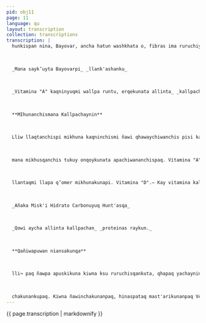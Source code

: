```yaml
---
pid: obj11
page: 11
language: qu
layout: transcription
collection: transcriptions
transcription: |
  hunkispan nina, Bayovar, ancha hatun washkhata o, fibras ima ruruchiy lastikukuna, chaymanta lanaparinqa llapa awaypi lata, nylon wayaqakunata, wayk’unapaq hunt'asqata, la ninchis. ¡UKUNAMANTA llank'ana ruruchinqa ata wanukunata manaellapaq. Kay wanukuna ismi, allpa rurusqanta hinaspataq chay llaqtanhanqa. ns suyukunapi hina, antikunayug kasqan wayq okunawan kasqan lawan qarpakuq alpayuq yku, allin wanuyasqa alintaqa rurun. Chay aallin Bayovar, chajra mast'arikunanpaq, atiynin llaqtanchis allpananta. yovar ruwaymi, Peru q’aya p’unchaynin, chaymanta puririsqanmi, chista anchatapuni yanawiñayniyuqmanta lluqsiaspataq kawsay churasqa, llapallan llaqtamasinchis
  
  
  
  _Mana sayk’uyta Bayovarpi_ _llank'ashanku_
  
  
  
  _Vitamina "A" kaqninyuqmi wallpa runtu, erqekunata allinta_ _kallpachaspa qespiyninpi._
  
  
  
  **MIhunanchismana Kallpachaynin**
  
  
  
  Lliw llaqtanchispi mikhuna kaqninchismi ñawi qhawaychiwanchis pisi kaq mikhunanchista hinamantaq llaqtanchispa asllata mikhunata ruruchisqanchismanta. Hina kananpaqmi llapan llaqta runakuna manan yachankuchuchu ima rurukuna mikhunanta kallpachawan chis, nutricional nisqankuwan cha wan, llapa llaqtanchispa mikhunama ta t'ustuchiwasqanchista hina kallpa chaspa kay yarqay mast'ariyta qatispi ñawpaqmanta pacha yachachiwasqanchista. Ninallanchistaqmi tukuy mikhunamanta yachananchispagmi yachaku nan kallpachay atisqanta (nutritivos nisqanpuwan), chayman hina yachakunanpaq mikhuna ajllanapaq kaypa nutritivo kallpachayta yachaspa, allin qhali kawsaynanchispaq. Mashkakunanmi mikhunakunapi kidratos de carbono, untukunata proteinas, viataminas, qoyakuna kallpachayta, nutritivos kasqanku rayku. Mikhunakunan kallpachasqanman hinapi thaqakunku: 1.— Energeticos kallpachaywan 2.— Constructores, kurkuninchista kallpachayninpi qespichispa, 3.— Reguladores nisqa kallpachaypuwan. Hidratos de carbono kallpachaqkunan pagarichin kurku kaqninchispi kallpata q’oñirichiwaspanchis kallpatawan qharita llank’ananchispaq purinanchispaqwan. Kay hidratustaq tarikun: asukarkunapi, chankakapi, mapa miskipi, trigupi, arrospi, avenapi, imWira mikhunataq onqoyta aygenchin lliw mikhunanchismanta, tarikullantaqmi mantequillapi, margarinapi, aseytipi, paltaypi, manyipi lliw wakin wirayuq mikhunakunapi. Proteinastaq, kurku kaqninchista allinta qespichiwanchis, hinallataq kallpachayunmi aycha kaqninchista yawarninchista, kukupinninchista sonqonchista, rurunchista, kikillantaq mi tullunchista rakhuyachin, kirun chistawan. Tarikullantaqmi ñujñupi, quesupi, mantequillapi, wallpa runtupi, wallpa aychapi, tukuy mikhunakunapi. Vitaminas nisqa kallpachaytaq hina pisi, pisipisillamanta mikhuspa yanapanmi kawsayninchista mast'arispa,
  
  
  
  mana mikhusqanchis tukuy onqoykunata apachiwananchispaq. Vitamina "A".— Kay vitaminas kallpachay yanapanmi qespi wiñayninchista, kikillantqmi p’istuwasqanchis qaratapas, ukhu siminchis, tuku pistuyninta tonqorninchista, senqanchista allinta wiñananpaq, lliwonqoykunata tatichispa. Tutapi qhaway atinanchispaq. Tarikullantaqmi mikhuna kukupinkunapi, ñujñupi, mantequillapi, wallpa runtupi, challwa untupi, espinakapi, aselgapi, colpi lechugapi, beterragapi, platanupi, mangupi, melonpi, mamey, nisperupi ima. Vitamina "B"— kay vitamina kallpachay yanapallantaqmi llapan hank’unchista, allin, mikhunamanta yarqayninchismanta, qara p’istunanchista lliw kurku kaqninchismantawan. Tarikullantaqmi purutu rurukunapi, khuchi aychapi, kukupinkunapi, q’omer asnapakunapi. Vitamina "C".— Kay vitaminataqa riqsikullantaqmi acido ascorbiceo sutiyuqta, kaypis yanapallantaqmi hank’unchista, sirk'anchista, kirunchista, tullunchistawan allin kayninta mast'arikunanpaq. Yanapallantaqmi llapa k'irinchis thaninanpaq. Tariku
  
  
  
  llantaqmi llapa q’omer mikhunakunapi. Vitamina "D".— Kay vitamina kallpachaytaq, yanapallantaqmi kurkuqespichiyninchista, kirunchista, tullunchistawan allinta qespichiyninta qaqachaspa. Kikillantaqmi tarikun kukupinkunapi, ñujñupi, wallpa runtupi, untukunapi, quesukunapi ima Mineraliskunataq nutritivas kallpachayuqmi llapa kurku kaqninchista kallpachan. Kurkunchis allin wiñananpaqmi, yawarninchista allinta paqarichin, tullunchista ima. Minerales kallpachayta tarikullantagmi calciupi, kierrupi, yodo, thusphurupi ima.
  
  
  
  _Añaka Misk'i Hidrato Carbonuyuq Hunt'asqa_
  
  
  
  _Qowi aycha allinta kallpachan_ _proteinas raykun._
  
  
  
  **Qañiwapuwan niansakunqa**
  
  
  
  lli¬ paq ñawpa apuskikuna kiwna ksu ruruchisqankuta, qhapaq yachayninta qatipaspa tecnologia nisqawan kushkachaspa. Nillankutaq, yuyay hamutayninkuan ta ñawpachinqaku tukuy mikhunakunapi Qollasuyunchispi mast'arikunan paq. Dr, Remigio Franco kay riqsichiy huñunakuypi mañakamullantaq Minisla terio de Educaciunman, paykuna yachachiy kamachiyninpi, kiwna yuyay hamut'ayta lliw basica regular, laboralpuwan yachay wasikunapi allinta paykuna kay rurun kushkaeaun
  
  
  
  chakunankupaq. Kiwna ñawinchakunanpaq, hinaspataq mast'arikunanpaq Venezuela llaqtaq qolqenwan yanaparishan chunka hunu dolares qolqepin chaninchankun. David Nuñez yuyay ruway IngMinisteriu de Alimentacion sutinpi nillantaq, llapa Pacto Andino kushkachakuq llaqtakunan yuyay munashanku kiwna rurunchista tarpuyta, yachakusqan hina kiwna ruruga proteinas kallpachayninpin churakunman triguman, ñujñuman, aychaman proteinasapa kaqninpi.
---
```


{{ page.transcription | markdownify }}
